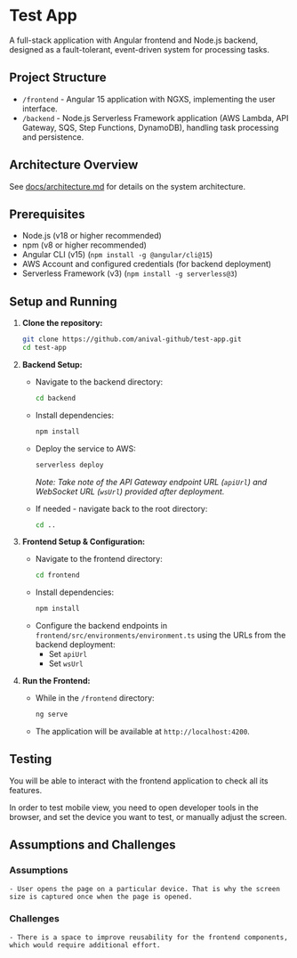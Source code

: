 # Test App

A full-stack application with Angular frontend and Node.js backend, designed as a fault-tolerant, event-driven system for processing tasks.

## Project Structure

- `/frontend` - Angular 15 application with NGXS, implementing the user interface.
- `/backend` - Node.js Serverless Framework application (AWS Lambda, API Gateway, SQS, Step Functions, DynamoDB), handling task processing and persistence.

## Architecture Overview

See [docs/architecture.md](docs/architecture.md) for details on the system architecture.

## Prerequisites

- Node.js (v18 or higher recommended)
- npm (v8 or higher recommended)
- Angular CLI (v15) (`npm install -g @angular/cli@15`)
- AWS Account and configured credentials (for backend deployment)
- Serverless Framework (v3) (`npm install -g serverless@3`)

## Setup and Running

1.  **Clone the repository:**
    ```bash
    git clone https://github.com/anival-github/test-app.git
    cd test-app
    ```

2.  **Backend Setup:**
    - Navigate to the backend directory:
      ```bash
      cd backend
      ```
    - Install dependencies:
      ```bash
      npm install
      ```
    - Deploy the service to AWS:
      ```bash
      serverless deploy
      ```
      *Note: Take note of the API Gateway endpoint URL (`apiUrl`) and WebSocket URL (`wsUrl`) provided after deployment.* 

    - If needed - navigate back to the root directory:
      ```bash
      cd .. 
      ```

3.  **Frontend Setup & Configuration:**
    - Navigate to the frontend directory:
      ```bash
      cd frontend
      ```
    - Install dependencies:
      ```bash
      npm install
      ```
    - Configure the backend endpoints in `frontend/src/environments/environment.ts` using the URLs from the backend deployment:
      - Set `apiUrl` 
      - Set `wsUrl`
    
4.  **Run the Frontend:**
    - While in the `/frontend` directory:
      ```bash
      ng serve
      ```
    - The application will be available at `http://localhost:4200`.

## Testing

You will be able to interact with the frontend application to check all its features. 

In order to test mobile view, you need to open developer tools in the browser, and set the device you want to test, or manually adjust the screen. 

## Assumptions and Challenges

### Assumptions

    - User opens the page on a particular device. That is why the screen size is captured once when the page is opened. 

### Challenges

    - There is a space to improve reusability for the frontend components, which would require additional effort. 
 